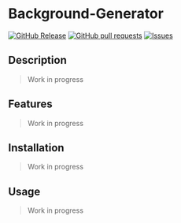 # Background-Generator
[![GitHub Release](https://img.shields.io/github/release/zjayers/background-generator.svg?style=flat)](https://github.com/zjayers/background-generator/releases)
[![GitHub pull requests](https://img.shields.io/github/issues-pr/zjayers/background-generator.svg?style=flat)](https://github.com/zjayers/background-generator/pulls)
[![Issues](https://img.shields.io/github/issues-raw/zjayers/background-generator.svg?maxAge=25000)](https://github.com/zjayers/background-generator/issues)

## Description

> Work in progress

## Features

> Work in progress

## Installation

> Work in progress

## Usage

> Work in progress
